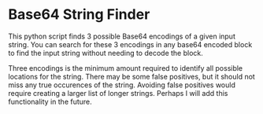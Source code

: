# Base64 String Finder

This python script finds 3 possible Base64 encodings of a given input string.
You can search for these 3 encodings in any base64 encoded block to find the input string without needing to decode the block.

Three encodings is the minimum amount required to identify all possible locations for the string.
There may be some false positives, but it should not miss any true occurences of the string. 
Avoiding false positives would require creating a larger list of longer strings. Perhaps I will add this functionality in the future.
